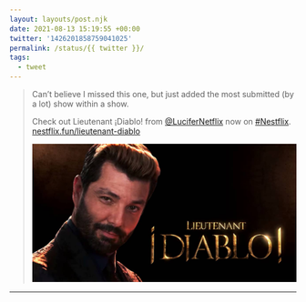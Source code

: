 ```yaml
---
layout: layouts/post.njk
date: 2021-08-13 15:19:55 +00:00
twitter: '1426201858759041025'
permalink: /status/{{ twitter }}/
tags: 
  - tweet
---
```


> Can’t believe I missed this one, but just added the most submitted (by a lot) show within a show.
> 
> Check out Lieutenant ¡Diablo! from [@LuciferNetflix](https://twitter.com/LuciferNetflix) now on [#Nestflix](https://twitter.com/hashtag/Nestflix). [nestflix.fun/lieutenant-diablo](https://nestflix.fun/lieutenant-diablo/)
> 
> [![Lieutenant Diablo](/img/lieutenant-diablo-thumb-1200w.jpg)](https://nestflix.fun/lieutenant-diablo/)

---
